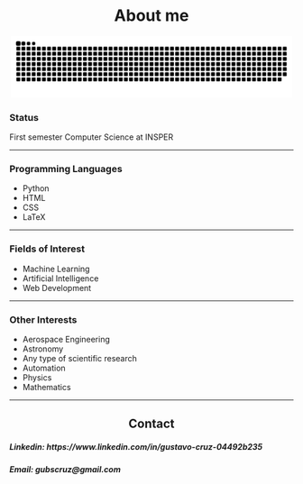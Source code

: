 <h1 align='center'>
  About me
</h1>


<p align="center">
  <img src="https://raw.githubusercontent.com/Gubscruz/snake_animation/master/snake.svg" alt="Snake animation" width="500"/>
</p>


<h3>Status</h3>
First semester Computer Science at INSPER

------

<h3>Programming Languages</h3>
    <ul>
        <li>Python</li>
        <li>HTML</li>
        <li>CSS</li>
        <li>LaTeX</li>
    </ul>

------

<h3>Fields of Interest</h3>
    <ul>
        <li>Machine Learning</li>
        <li>Artificial Intelligence</li>
        <li>Web Development</li>
    </ul>

------

<h3>Other Interests</h3>
    <ul>
        <li>Aerospace Engineering</li>
        <li>Astronomy</li>
        <li>Any type of scientific research</li>
        <li>Automation</li>
        <li>Physics</li>
        <li>Mathematics</li>    
    </ul>

------

<h2 align='center'>Contact</h2>
  <h5>Linkedin:  https://www.linkedin.com/in/gustavo-cruz-04492b235</h5>
  <h5>Email:  gubscruz@gmail.com</h5>
